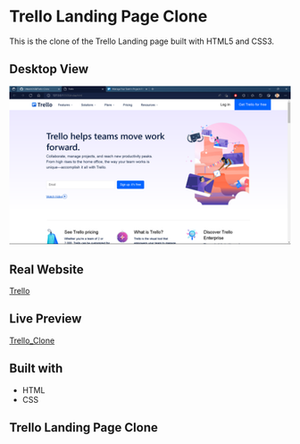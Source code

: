 # Trello Landing Page Clone

This is the clone of the Trello Landing page built with HTML5 and CSS3.

## Desktop View

![](images/desktop-view.png)

## Real Website
[Trello](https://www.trello.com)

## Live Preview
[Trello_Clone](https://utkarsh3128.github.io/Trello-Clone/)

## Built with
* HTML
* CSS

## Trello Landing Page Clone
